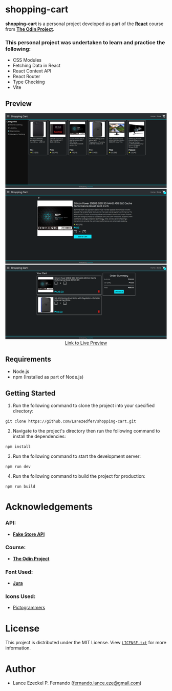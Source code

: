 # shopping-cart
__shopping-cart__ is a personal project developed as part of the [__React__](https://www.theodinproject.com/lessons/node-path-react-new-shopping-cart) course from [__The Odin Project__](https://www.theodinproject.com).

### This personal project was undertaken to learn and practice the following:
* CSS Modules
* Fetching Data in React
* React Context API
* React Router
* Type Checking
* Vite

## Preview
<div align="center">
  <img src="./preview/preview-store-page.png">
  <img src="./preview/preview-product-page.png">
  <img src="./preview/preview-cart-page.png">
  <a href="https://lanezedfer-shopping-cart.netlify.app">Link to Live Preview</a>
</div>

## Requirements
* Node.js
* npm (Installed as part of Node.js)

## Getting Started
1. Run the following command to clone the project into your specified directory:

`git clone https://github.com/Lanezedfer/shopping-cart.git`

2. Navigate to the project's directory then run the following command to install the dependencies:

`npm install`

3. Run the following command to start the development server:

`npm run dev`

4. Run the following command to build the project for production:

`npm run build`



# Acknowledgements
### API:
* [__Fake Store API__](https://fakestoreapi.com/)

### Course:
* [__The Odin Project__](https://www.theodinproject.com/about)

### Font Used:
* [__Jura__](https://fonts.google.com/specimen/Jura/about)

### Icons Used:
* [Pictogrammers](https://pictogrammers.com)

# License
This project is distributed under the MIT License. View [`LICENSE.txt`](LICENSE.txt) for more information.

# Author
* Lance Ezeckel P. Fernando (fernando.lance.eze@gmail.com)
